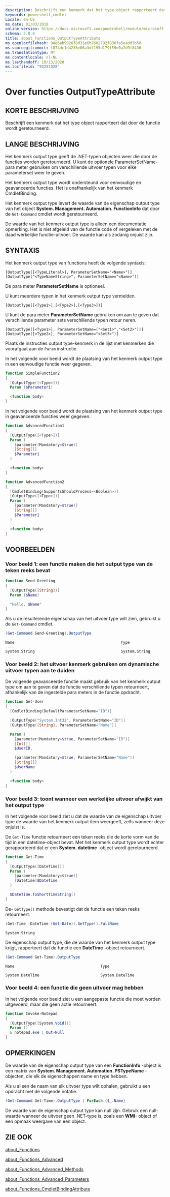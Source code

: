 ```yaml
---
description: Beschrijft een kenmerk dat het type object rapporteert dat door de functie wordt geretourneerd.
keywords: powershell,cmdlet
Locale: en-US
ms.date: 01/03/2018
online version: https://docs.microsoft.com/powershell/module/microsoft.powershell.core/about/about_functions_outputtypeattribute?view=powershell-6&WT.mc_id=ps-gethelp
schema: 2.0.0
title: about_Functions_OutputTypeAttribute
ms.openlocfilehash: 94e6ab9926f8d31e6b7602792f836fa5eadd3b50
ms.sourcegitcommit: f874dc1d4236e06a3df195d179f59e0a7d9f8436
ms.translationtype: MT
ms.contentlocale: nl-NL
ms.lasthandoff: 10/13/2020
ms.locfileid: "93252328"
---
```

# <a name="about-functions-outputtypeattribute"></a>Over functies OutputTypeAttribute

## <a name="short-description"></a>KORTE BESCHRIJVING
Beschrijft een kenmerk dat het type object rapporteert dat door de functie wordt geretourneerd.

## <a name="long-description"></a>LANGE BESCHRIJVING

Het kenmerk output type geeft de .NET-typen objecten weer die door de functies worden geretourneerd. U kunt de optionele ParameterSetName-para meter gebruiken om verschillende uitvoer typen voor elke parameterset weer te geven.

Het kenmerk output type wordt ondersteund voor eenvoudige en geavanceerde functies. Het is onafhankelijk van het kenmerk CmdletBinding.

Het kenmerk output type levert de waarde van de eigenschap output type van het object **System. Management. Automation. FunctionInfo** dat door de `Get-Command` cmdlet wordt geretourneerd.

De waarde van het kenmerk output type is alleen een documentatie opmerking. Het is niet afgeleid van de functie code of vergeleken met de daad werkelijke functie-uitvoer. De waarde kan als zodanig onjuist zijn.

## <a name="syntax"></a>SYNTAXIS

Het kenmerk output type van functions heeft de volgende syntaxis:

```
[OutputType([<TypeLiteral>], ParameterSetName="<Name>")]
[OutputType("<TypeNameString>", ParameterSetName="<Name>")]
```

De para meter **ParameterSetName** is optioneel.

U kunt meerdere typen in het kenmerk output type vermelden.

```
[OutputType([<Type1>],[<Type2>],[<Type3>])]
```

U kunt de para meter **ParameterSetName** gebruiken om aan te geven dat verschillende parameter sets verschillende typen retour neren.

```
[OutputType([<Type1>], ParameterSetName=("<Set1>","<Set2>"))]
[OutputType([<Type2>], ParameterSetName="<Set3>")]
```

Plaats de instructies output type-kenmerk in de lijst met kenmerken die voorafgaat aan de `Param` instructie.

In het volgende voor beeld wordt de plaatsing van het kenmerk output type in een eenvoudige functie weer gegeven.

```powershell
function SimpleFunction2
{
  [OutputType([<Type>])]
  Param ($Parameter1)

  <function body>
}
```

In het volgende voor beeld wordt de plaatsing van het kenmerk output type in geavanceerde functies weer gegeven.

```powershell
function AdvancedFunction1
{
  [OutputType([<Type>])]
  Param (
    [parameter(Mandatory=$true)]
    [String[]]
    $Parameter1
  )

  <function body>
}

function AdvancedFunction2
{
  [CmdletBinding(SupportsShouldProcess=<Boolean>)]
  [OutputType([<Type>])]
  Param (
    [parameter(Mandatory=$true)]
    [String[]]
    $Parameter1
  )

  <function body>
}
```

## <a name="examples"></a>VOORBEELDEN

### <a name="example-1-create-a-function-that-has-the-outputtype-of-string"></a>Voor beeld 1: een functie maken die het output type van de teken reeks bevat

```powershell
function Send-Greeting
{
  [OutputType([String])]
  Param ($Name)

  "Hello, $Name"
}
```

Als u de resulterende eigenschap van het uitvoer type wilt zien, gebruikt u de `Get-Command` cmdlet.

```powershell
(Get-Command Send-Greeting).OutputType
```

```Output
Name                                               Type
----                                               ----
System.String                                      System.String
```

### <a name="example-2-use-the-output-attribute-to-indicate-dynamic-output-types"></a>Voor beeld 2: het uitvoer kenmerk gebruiken om dynamische uitvoer typen aan te duiden

De volgende geavanceerde functie maakt gebruik van het kenmerk output type om aan te geven dat de functie verschillende typen retourneert, afhankelijk van de ingestelde para meters in de functie opdracht.

```powershell
function Get-User
{
  [CmdletBinding(DefaultParameterSetName="ID")]

  [OutputType("System.Int32", ParameterSetName="ID")]
  [OutputType([String], ParameterSetName="Name")]

  Param (
    [parameter(Mandatory=$true, ParameterSetName="ID")]
    [Int[]]
    $UserID,

    [parameter(Mandatory=$true, ParameterSetName="Name")]
    [String[]]
    $UserName
  )

  <function body>
}
```

### <a name="example-3-shows-when-an-actual-output-differs-from-the-outputtype"></a>Voor beeld 3: toont wanneer een werkelijke uitvoer afwijkt van het output type

In het volgende voor beeld ziet u dat de waarde van de eigenschap uitvoer type de waarde van het kenmerk output item weergeeft, zelfs wanneer deze onjuist is.

De `Get-Time` functie retourneert een teken reeks die de korte vorm van de tijd in een datetime-object bevat. Met het kenmerk output type wordt echter gerapporteerd dat er een **System. datetime** -object wordt geretourneerd.

```powershell
function Get-Time
{
  [OutputType([DateTime])]
  Param (
    [parameter(Mandatory=$true)]
    [Datetime]$DateTime
  )

  $DateTime.ToShortTimeString()
}
```

De- `GetType()` methode bevestigt dat de functie een teken reeks retourneert.

```powershell
(Get-Time -DateTime (Get-Date)).GetType().FullName
```

```Output
System.String
```

De eigenschap output type, die de waarde van het kenmerk output type krijgt, rapporteert dat de functie een **DateTime** -object retourneert.

```powershell
(Get-Command Get-Time).OutputType
```

```Output
Name                                      Type
----                                      ----
System.DateTime                           System.DateTime
```

### <a name="example-4-a-function--that-shouldnt-have-output"></a>Voor beeld 4: een functie die geen uitvoer mag hebben

In het volgende voor beeld ziet u een aangepaste functie die moet worden uitgevoerd, maar die geen actie retourneert.

```powershell
function Invoke-Notepad
{
  [OutputType([System.Void])]
  Param ()
  & notepad.exe | Out-Null
}
```

## <a name="notes"></a>OPMERKINGEN

De waarde van de eigenschap output type van een **FunctionInfo** -object is een matrix van **System. Management. Automation. PSTypeName** -objecten, die elk de eigenschappen name en type hebben.

Als u alleen de naam van elk uitvoer type wilt ophalen, gebruikt u een opdracht met de volgende notatie.

```powershell
(Get-Command Get-Time).OutputType | ForEach {$_.Name}
```

De waarde van de eigenschap output type kan null zijn. Gebruik een null-waarde wanneer de uitvoer geen .NET-type is, zoals een **WMI-** object of een opmaak weergave van een object.

## <a name="see-also"></a>ZIE OOK

[about_Functions](about_Functions.md)

[about_Functions_Advanced](about_Functions_Advanced.md)

[about_Functions_Advanced_Methods](about_Functions_Advanced_Methods.md)

[about_Functions_Advanced_Parameters](about_Functions_Advanced_Parameters.md)

[about_Functions_CmdletBindingAttribute](about_Functions_CmdletBindingAttribute.md)
